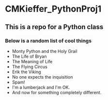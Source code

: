 # CMKieffer_PythonProj1
## This is a repo for a Python class
### Below is a random list of cool things

* Monty Python and the Holy Grail
* The Life of Bryan
* The Meaning of Life
* The Flying Circus
* Erik the Viking
* No one expects the inquisition
* Spam!
* I'm a lumberjack and I'm OK.
* And now for something completely different.

